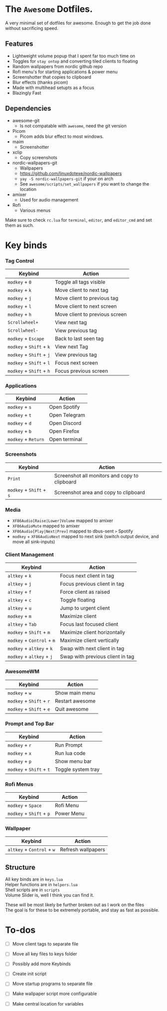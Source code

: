 # The `Awesome` Dotfiles.

A very minimal set of dotfiles for awesome.
Enough to get the job done without sacrificing speed.

## Features

* Lightweight volume popup that I spent far too much time on
* Toggles for `stay ontop` and converting tiled clients to floating
* Random wallpapers from nordic github repo
* Rofi menu's for starting applications & power menu
* Screenshotter that copies to clipboard
* Blur effects (thanks picom)
* Made with multihead setupts as a focus
* Blazingly Fast

## Dependencies

* awesome-git
    * Is not compatable with `awesome`, need the git version
* Picom
    * Picom adds blur effect to most windows.
* maim
    * Screenshotter
* xclip
    * Copy screenshots
* nordic-wallpapers-git
    * Wallpapers
    * https://github.com/linuxdotexe/nordic-wallpapers
    * `yay -S nordic-wallpapers-git` if your on arch
    * See `awesome/scripts/set_wallpapers` if you want to change the location
* amixer
    * Used for audio management
* Rofi
    * Various menus

Make sure to check `rc.lua` for `terminal`, `editor`, and `editor_cmd` and set them as such.

# Key binds

### Tag Control

| Keybind | Action |
|---------|--------|
|`modkey` + `0` | Toggle all tags visible |
|`modkey` + `k` | Move client to next tag |
|`modkey` + `j` | Move client to previous tag |
|`modkey` + `l` | Move client to next screen |
|`modkey` + `h` | Move client to previous screen |
|`Scrollwheel+` | View next tag |
|`Scrollwheel-` | View previous tag |
|`modkey` + `Escape` | Back to last seen tag |
|`modkey` + `Shift` + `k`| View next Tag |
|`modkey` + `Shift` + `j` | View previous tag |
|`modkey` + `Shift` + `l` | Focus next screen |
|`modkey` + `Shift` + `h` | Focus previous screen |


### Applications
| Keybind | Action |
|---------|--------|
|`modkey` + `s` | Open Spotify |
|`modkey` + `t` | Open Telegram |
|`modkey` + `d` | Open Discord |
|`modkey` + `b` | Open Firefox |
|`modkey` + `Return` | Open terminal |

### Screenshots
| Keybind | Action |
|---------|--------|
|`Print` | Screenshot all monitors and copy to clipboard|
|`modkey` + `Shift` + `s` | Screenshot area and copy to clipboard |

### Media

* `XF86Audio[Raise|Lower]Volume` mapped to amixer
* `XF86AudioMute` mapped to amixer
* `XF86Audio[Play|Next|Prev]` mapped to dbus-sent `>` Spotify
* `modkey` + `XF86AudioNext` mapped to next sink (switch output device, and move all sink-inputs)

### Client Management
| Keybind | Action |
|---------|--------|
|`altkey` + `k` | Focus next client in tag |
|`altkey` + `j` | Focus previous client in tag |
|`altkey` + `f` | Force client as raised |
|`altkey` + `c` | Toggle floating |
|`altkey` + `u` | Jump to urgent client |
|`modkey` + `m` | Maximize client |
|`altkey` + `Tab` | Focus last focused client |
|`modkey` + `Shift` + `m` | Maximize client horizontally|
|`modkey` + `Control` + `m` | Maximize client vertically|
|`modkey` + `altkey` + `k` | Swap with next client in tag |
|`modkey` + `altkey` + `j` | Swap with previous client in tag |

### AwesomeWM
| Keybind | Action |
|---------|--------|
|`modkey` + `w` | Show main menu |
|`modkey` + `Shift` + `r` | Restart awesome |
|`modkey` + `Shift` + `e` | Quit awesome |

### Prompt and Top Bar
| Keybind | Action |
|---------|--------|
|`modkey` + `r` | Run Prompt |
|`modkey` + `x` | Run lua code |
|`modkey` + `p` | Show menu bar |
|`modkey` + `Shift` + `t` | Toggle system tray |

### Rofi Menus
| Keybind | Action |
|---------|--------|
|`modkey` + `Space` | Rofi Menu |
|`modkey` + `Shift` + `p` | Power Menu |

### Wallpaper
| Keybind | Action |
|---------|--------|
|`altkey` + `Control` + `w` | Refresh wallpapers|

## Structure

All key binds are in `keys.lua`  
Helper functions are in `helpers.lua`  
Shell scripts are in `scripts`  
Volume Slider is, well I think you can find it.  

These will be most likely be further broken out as I work on the files  
The goal is for these to be extremely portable, and stay as fast as possible.

# To-dos

- [ ] Move client tags to separate file
- [ ] Move all key files to keys folder
- [ ] Possibly add more Keybinds
- [ ] Create init script
- [ ] Move startup programs to separate file
- [ ] Make wallpaper script more configurable
- [ ] Make central location for variables

